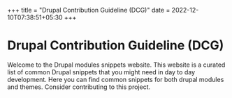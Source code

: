 +++
title = "Drupal Contribution Guideline (DCG)"
date = 2022-12-10T07:38:51+05:30
+++

# Drupal Contribution Guideline (DCG)

Welcome to the Drupal modules snippets website. This website is a curated list
of common Drupal snippets that you might need in day to day development. Here you can find common snippets for both drupal modules and themes. Consider
contributing to this project.
